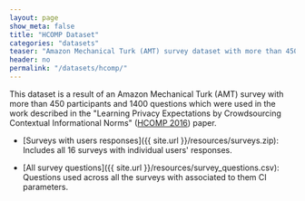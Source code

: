 ```yaml
---
layout: page
show_meta: false
title: "HCOMP Dataset"
categories: "datasets"
teaser: "Amazon Mechanical Turk (AMT) survey dataset with more than 450 participants and 1400 questions. "
header: no
permalink: "/datasets/hcomp/"
---
```



This dataset is a result of an Amazon Mechanical Turk (AMT) survey  with more than 450 participants and 1400 questions which were used in the work described in the  "Learning Privacy Expectations by Crowdsourcing Contextual Informational Norms"  ([HCOMP 2016](http://aaai.org/ocs/index.php/HCOMP/HCOMP16/paper/viewFile/14025/13648)) paper.


* [Surveys with users responses]({{ site.url }}/resources/surveys.zip): Includes all 16 surveys with individual users' responses.

* [All survey questions]({{ site.url }}/resources/survey_questions.csv): Questions used across all the surveys with associated to them CI parameters.
